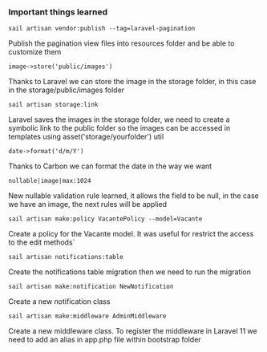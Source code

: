 ### Important things learned

`sail artisan vendor:publish --tag=laravel-pagination`

Publish the pagination view files into resources folder and be able to customize them

`image->store('public/images')`

Thanks to Laravel we can store the image in the storage folder, in this case in the storage/public/images folder

`sail artisan storage:link`

Laravel saves the images in the storage folder, we need to create a symbolic link to the public folder so the images can be accessed in templates using asset('storage/yourfolder') util

`date->format('d/m/Y')`

Thanks to Carbon we can format the date in the way we want

`nullable|image|max:1024`

New nullable validation rule learned, it allows the field to be null, in the case we have an image, the next rules will be applied

`sail artisan make:policy VacantePolicy --model=Vacante`

Create a policy for the Vacante model. It was useful for restrict the access to the edit methods`

`sail artisan notifications:table`

Create the notifications table migration then we need to run the migration

`sail artisan make:notification NewNotification`

Create a new notification class

`sail artisan make:middleware AdminMiddleware`

Create a new middleware class. To register the middleware in Laravel 11 we need to add an alias in app.php file within bootstrap folder

